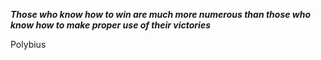 _**Those who know how to win are much more numerous than those who know how to make proper use of their victories**_

Polybius
